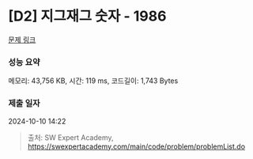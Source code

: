 # [D2] 지그재그 숫자 - 1986 

[문제 링크](https://swexpertacademy.com/main/code/problem/problemDetail.do?contestProbId=AV5PxmBqAe8DFAUq) 

### 성능 요약

메모리: 43,756 KB, 시간: 119 ms, 코드길이: 1,743 Bytes

### 제출 일자

2024-10-10 14:22



> 출처: SW Expert Academy, https://swexpertacademy.com/main/code/problem/problemList.do